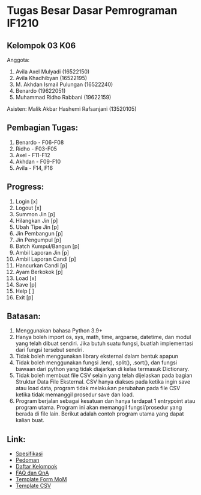 # Tugas Besar Dasar Pemrograman IF1210
## Kelompok 03 K06
Anggota:
1. Avila Axel Mulyadi (16522150)
2. Avila Khadhibyan (16522195)
3. M. Akhdan Ismail Pulungan (16522240)
4. Benardo (19622051)
5. Muhammad Ridho Rabbani (19622159)

Asisten: Malik Akbar Hashemi Rafsanjani (13520105)

## Pembagian Tugas:
1. Benardo - F06-F08
2. Ridho - F03-F05
3. Axel - F11-F12
4. Akhdan - F09-F10
5. Avila - F14, F16

## Progress:
1. Login [x]
2. Logout [x]
3. Summon Jin [p]
4. Hilangkan Jin [p]
5. Ubah Tipe Jin [p]
6. Jin Pembangun [p]
7. Jin Pengumpul [p]
8. Batch Kumpul/Bangun [p]
9. Ambil Laporan Jin [p]
10. Ambil Laporan Candi [p]
11. Hancurkan Candi [p]
12. Ayam Berkokok [p]
13. Load [x]
14. Save [p]
15. Help [ ]
16. Exit [p]

## Batasan:
1. Menggunakan bahasa Python 3.9+
2. Hanya boleh import os, sys, math, time, argparse, datetime, dan modul yang telah dibuat sendiri. Jika butuh suatu fungsi, buatlah implementasi dari fungsi tersebut sendiri.
3. Tidak boleh menggunakan library eksternal dalam bentuk apapun
4. Tidak boleh menggunakan fungsi .len(), split(), .sort(), dan fungsi bawaan dari python yang tidak diajarkan di kelas termasuk Dictionary.
5. Tidak boleh membuat file CSV selain yang telah dijelaskan pada bagian Struktur Data File Eksternal. CSV hanya diakses pada ketika ingin save atau load data, program tidak melakukan perubahan pada file CSV ketika tidak memanggil prosedur save dan load.
6. Program berjalan sebagai kesatuan dan hanya terdapat 1 entrypoint atau program utama. Program ini akan memanggil fungsi/prosedur yang berada di file lain. Berikut adalah contoh program utama yang dapat kalian buat.

## Link:
- [Spesifikasi](https://docs.google.com/document/d/1aMDXJNT-S1K2K1B-zVPfJyavmi3QwR5FRxJgObbX4d0/edit)
- [Pedoman](https://docs.google.com/document/d/12G2NKudDz2mkpIan3ETCke32jStL4ISYr1IkVeYTsWk/edit)
- [Daftar Kelompok](https://docs.google.com/spreadsheets/d/e/2PACX-1vRuj5knbDL3-J4r-t3RjftColSxuOVA0FkTIBSEZSjjDGSi5CjWJuTiYDfntrNA9F5FgPwTofIgqJrg/pubhtml)
- [FAQ dan QnA](https://docs.google.com/spreadsheets/d/150tM5KS0iX52rFiLw_hoX_iwHH9HEJXwMlTtyiYbMos/edit#gid=0)
- [Template Form MoM](https://olympia.id/mod/resource/view.php?id=6717)
- [Template CSV](https://olympia.id/mod/resource/view.php?id=6713)